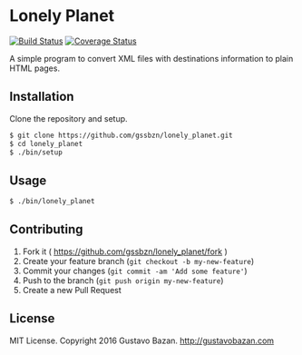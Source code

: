 # Lonely Planet
[![Build Status](https://travis-ci.org/gssbzn/lonely_planet.svg?branch=master)](https://travis-ci.org/gssbzn/lonely_planet)
[![Coverage Status](https://coveralls.io/repos/gssbzn/lonely_planet/badge.svg?branch=master&service=github)](https://coveralls.io/github/gssbzn/lonely_planet?branch=master)

A simple program to convert XML files with destinations information
to plain HTML pages.

## Installation

Clone the repository and setup.

```sh
$ git clone https://github.com/gssbzn/lonely_planet.git
$ cd lonely_planet
$ ./bin/setup
```

## Usage

```sh
$ ./bin/lonely_planet
```

## Contributing

1. Fork it ( https://github.com/gssbzn/lonely_planet/fork )
2. Create your feature branch (`git checkout -b my-new-feature`)
3. Commit your changes (`git commit -am 'Add some feature'`)
4. Push to the branch (`git push origin my-new-feature`)
5. Create a new Pull Request

## License

MIT License. Copyright 2016 Gustavo Bazan. http://gustavobazan.com
